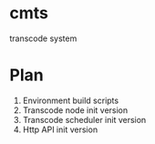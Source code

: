 # cmts
transcode system


# Plan
1. Environment build scripts
2. Transcode node init version
3. Transcode scheduler init version
4. Http API init version
